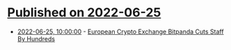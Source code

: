 # [Published on 2022-06-25](index.md)

* [2022-06-25, 10:00:00](https://slashdot.org/story/22/06/24/2223259/european-crypto-exchange-bitpanda-cuts-staff-by-hundreds?utm_source=rss1.0mainlinkanon&utm_medium=feed) - [European Crypto Exchange Bitpanda Cuts Staff By Hundreds](https://slashdot.org/story/22/06/24/2223259/european-crypto-exchange-bitpanda-cuts-staff-by-hundreds?utm_source=rss1.0mainlinkanon&utm_medium=feed)
